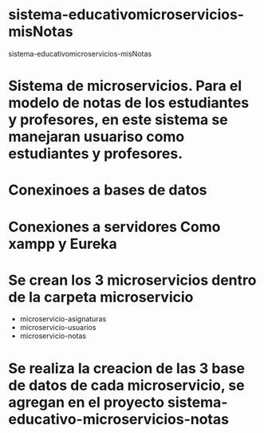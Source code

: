 # sistema-educativomicroservicios-misNotas
sistema-educativomicroservicios-misNotas

# Sistema de microservicios. Para el modelo de notas de los estudiantes y profesores, en este sistema se manejaran usuariso como estudiantes y profesores.
# Conexinoes a bases de datos 
# Conexiones a servidores Como xampp y Eureka 
# Se crean los 3 microservicios dentro de la carpeta microservicio 
- microservicio-asignaturas
- microservicio-usuarios
- microservicio-notas

# Se realiza la creacion de las 3 base de datos de cada microservicio, se agregan en el proyecto sistema-educativo-microservicios-notas 
